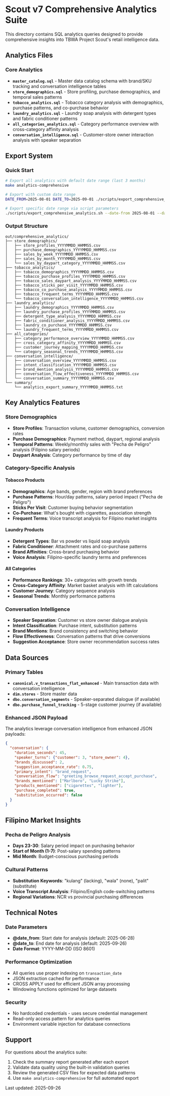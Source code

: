 # Scout v7 Comprehensive Analytics Suite

This directory contains SQL analytics queries designed to provide comprehensive insights into TBWA Project Scout's retail intelligence data.

## Analytics Files

### Core Analytics
- **`master_catalog.sql`** - Master data catalog schema with brand/SKU tracking and conversation intelligence tables
- **`store_demographics.sql`** - Store profiling, purchase demographics, and temporal sales patterns
- **`tobacco_analytics.sql`** - Tobacco category analysis with demographics, purchase patterns, and co-purchase behavior
- **`laundry_analytics.sql`** - Laundry soap analysis with detergent types and fabric conditioner patterns
- **`all_categories_analytics.sql`** - Category performance overview with cross-category affinity analysis
- **`conversation_intelligence.sql`** - Customer-store owner interaction analysis with speaker separation

## Export System

### Quick Start
```bash
# Export all analytics with default date range (last 3 months)
make analytics-comprehensive

# Export with custom date range
DATE_FROM=2025-08-01 DATE_TO=2025-09-01 ./scripts/export_comprehensive_analytics.sh

# Export specific date range via script parameters
./scripts/export_comprehensive_analytics.sh --date-from 2025-08-01 --date-to 2025-09-01
```

### Output Structure
```
out/comprehensive_analytics/
├── store_demographics/
│   ├── store_profiles_YYYYMMDD_HHMMSS.csv
│   ├── purchase_demographics_YYYYMMDD_HHMMSS.csv
│   ├── sales_by_week_YYYYMMDD_HHMMSS.csv
│   ├── sales_by_month_YYYYMMDD_HHMMSS.csv
│   └── sales_by_daypart_category_YYYYMMDD_HHMMSS.csv
├── tobacco_analytics/
│   ├── tobacco_demographics_YYYYMMDD_HHMMSS.csv
│   ├── tobacco_purchase_profiles_YYYYMMDD_HHMMSS.csv
│   ├── tobacco_sales_daypart_analysis_YYYYMMDD_HHMMSS.csv
│   ├── tobacco_sticks_per_visit_YYYYMMDD_HHMMSS.csv
│   ├── tobacco_co_purchase_analysis_YYYYMMDD_HHMMSS.csv
│   ├── tobacco_frequent_terms_YYYYMMDD_HHMMSS.csv
│   └── tobacco_conversation_intelligence_YYYYMMDD_HHMMSS.csv
├── laundry_analytics/
│   ├── laundry_demographics_YYYYMMDD_HHMMSS.csv
│   ├── laundry_purchase_profiles_YYYYMMDD_HHMMSS.csv
│   ├── detergent_type_analysis_YYYYMMDD_HHMMSS.csv
│   ├── fabric_conditioner_analysis_YYYYMMDD_HHMMSS.csv
│   ├── laundry_co_purchase_YYYYMMDD_HHMMSS.csv
│   └── laundry_frequent_terms_YYYYMMDD_HHMMSS.csv
├── all_categories/
│   ├── category_performance_overview_YYYYMMDD_HHMMSS.csv
│   ├── cross_category_affinity_YYYYMMDD_HHMMSS.csv
│   ├── customer_journey_mapping_YYYYMMDD_HHMMSS.csv
│   └── category_seasonal_trends_YYYYMMDD_HHMMSS.csv
├── conversation_intelligence/
│   ├── conversation_overview_YYYYMMDD_HHMMSS.csv
│   ├── intent_classification_YYYYMMDD_HHMMSS.csv
│   ├── brand_mention_analysis_YYYYMMDD_HHMMSS.csv
│   ├── conversation_flow_effectiveness_YYYYMMDD_HHMMSS.csv
│   └── conversation_summary_YYYYMMDD_HHMMSS.csv
└── summary/
    └── analytics_export_summary_YYYYMMDD_HHMMSS.txt
```

## Key Analytics Features

### Store Demographics
- **Store Profiles**: Transaction volume, customer demographics, conversion rates
- **Purchase Demographics**: Payment method, daypart, regional analysis
- **Temporal Patterns**: Weekly/monthly sales with "Pecha de Peligro" analysis (Filipino salary periods)
- **Daypart Analysis**: Category performance by time of day

### Category-Specific Analysis

#### Tobacco Products
- **Demographics**: Age bands, gender, region with brand preferences
- **Purchase Patterns**: Hour/day patterns, salary period impact ("Pecha de Peligro")
- **Sticks Per Visit**: Customer buying behavior segmentation
- **Co-Purchase**: What's bought with cigarettes, association strength
- **Frequent Terms**: Voice transcript analysis for Filipino market insights

#### Laundry Products
- **Detergent Types**: Bar vs powder vs liquid soap analysis
- **Fabric Conditioner**: Attachment rates and co-purchase patterns
- **Brand Affinities**: Cross-brand purchasing behavior
- **Voice Analysis**: Filipino-specific laundry terms and preferences

#### All Categories
- **Performance Rankings**: 30+ categories with growth trends
- **Cross-Category Affinity**: Market basket analysis with lift calculations
- **Customer Journey**: Category sequence analysis
- **Seasonal Trends**: Monthly performance patterns

### Conversation Intelligence
- **Speaker Separation**: Customer vs store owner dialogue analysis
- **Intent Classification**: Purchase intent, substitution patterns
- **Brand Mentions**: Brand consistency and switching behavior
- **Flow Effectiveness**: Conversation patterns that drive conversions
- **Suggestion Acceptance**: Store owner recommendation success rates

## Data Sources

### Primary Tables
- **`canonical.v_transactions_flat_enhanced`** - Main transaction data with conversation intelligence
- **`dim.stores`** - Store master data
- **`dbo.conversation_segments`** - Speaker-separated dialogue (if available)
- **`dbo.purchase_funnel_tracking`** - 5-stage customer journey (if available)

### Enhanced JSON Payload
The analytics leverage conversation intelligence from enhanced JSON payloads:
```json
{
  "conversation": {
    "duration_seconds": 45,
    "speaker_turns": {"customer": 3, "store_owner": 4},
    "brands_discussed": 2,
    "suggestion_acceptance_rate": 0.75,
    "primary_intent": "brand_request",
    "conversation_flow": "greeting_browse_request_accept_purchase",
    "brands_mentioned": ["Marlboro", "Lucky Strike"],
    "products_mentioned": ["cigarettes", "lighter"],
    "purchase_completed": true,
    "substitution_occurred": false
  }
}
```

## Filipino Market Insights

### Pecha de Peligro Analysis
- **Days 23-30**: Salary period impact on purchasing behavior
- **Start of Month (1-7)**: Post-salary spending patterns
- **Mid Month**: Budget-conscious purchasing periods

### Cultural Patterns
- **Substitution Keywords**: "kulang" (lacking), "wala" (none), "palit" (substitute)
- **Voice Transcript Analysis**: Filipino/English code-switching patterns
- **Regional Variations**: NCR vs provincial purchasing differences

## Technical Notes

### Date Parameters
- **@date_from**: Start date for analysis (default: 2025-06-28)
- **@date_to**: End date for analysis (default: 2025-09-26)
- **Date Format**: YYYY-MM-DD (ISO 8601)

### Performance Optimization
- All queries use proper indexing on `transaction_date`
- JSON extraction cached for performance
- CROSS APPLY used for efficient JSON array processing
- Windowing functions optimized for large datasets

### Security
- No hardcoded credentials - uses secure credential management
- Read-only access pattern for analytics queries
- Environment variable injection for database connections

## Support

For questions about the analytics suite:
1. Check the summary report generated after each export
2. Validate data quality using the built-in validation queries
3. Review the generated CSV files for expected data patterns
4. Use `make analytics-comprehensive` for full automated export

Last updated: 2025-09-26